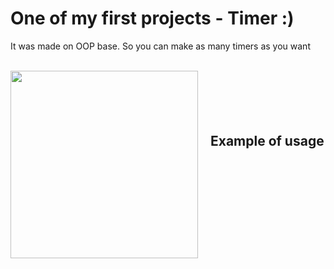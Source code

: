 <h1>One of my first projects - Timer :)</h1>
<p>It was made on OOP base. So you can make as many timers as you want</p>
<br>
<div style="display:flex;">
    <img src="https://i.imgur.com/WrrPlgu.png" alt="" width="300">
    <h2 style="margin-left: 20px; margin-top: 100px">Example of usage</h2>
</div>